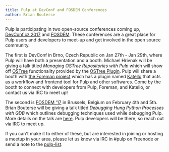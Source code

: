 ```yaml
---
title: Pulp at DevConf and FOSDEM Conferences
author: Brian Bouterse
---
```

Pulp is participating in two open-source conferences coming up,
[DevConf.cz 2017](https://devconf.cz/) and [FOSDEM](https://fosdem.org/). These conferences are a
great place for Pulp users and developers to meet-up and get involved in the open source community.

The first is DevConf in Brno, Czech Republic on Jan 27th - Jan 29th, where Pulp will have both a
presentation and a booth. Michael Hrivnak will be giving a talk titled *Managing OSTree Repositories
with Pulp* which will show off [OSTree](https://ostree.readthedocs.io/en/latest/) functionality
provided by the [OSTree Plugin](https://docs.pulpproject.org/plugins/pulp_ostree/). Pulp will share
a booth with [the Foreman project](https://www.theforeman.org/) which has a plugin named
[Katello](https://theforeman.org/plugins/katello/) that acts as a workflow and frontend tool for
Pulp and other softwares. Come by the booth to connect with developers from Pulp, Foreman, and
Katello, or contact us via IRC to meet up! 

The second is [FOSDEM '17](https://fosdem.org/2017/) in Brussels, Belgium on February 4th and 5th.
Brian Bouterse will be giving a talk titled *Debugging Hung Python Processes with GDB* which
outlines debugging techniques used while debugging Pulp. More details on the talk are
[here](https://fosdem.org/2017/schedule/event/python_gdb/). Pulp developers will be there, so reach
out via IRC to meet up. 

If you can't make it to either of these, but are interested in joining or hosting a meetup in your
area, please let us know via IRC in #pulp on Freenode or send a note to the
[pulp-list](https://www.redhat.com/mailman/listinfo/pulp-list).